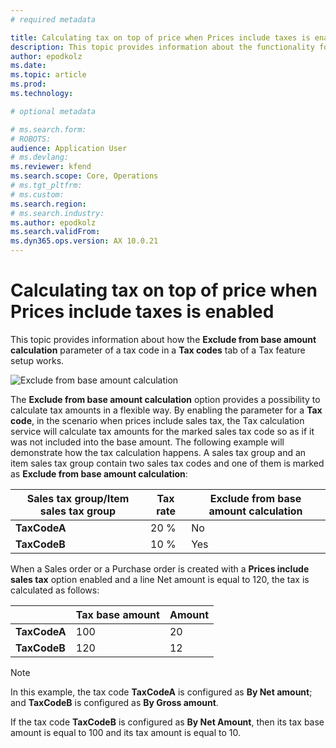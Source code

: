```yaml
---
# required metadata

title: Calculating tax on top of price when Prices include taxes is enabled
description: This topic provides information about the functionality for calculating tax on top of price when Prices include taxes is enabled.
author: epodkolz
ms.date: 
ms.topic: article
ms.prod: 
ms.technology: 

# optional metadata

# ms.search.form: 
# ROBOTS: 
audience: Application User
# ms.devlang: 
ms.reviewer: kfend
ms.search.scope: Core, Operations
# ms.tgt_pltfrm: 
# ms.custom: 
ms.search.region:
# ms.search.industry: 
ms.author: epodkolz
ms.search.validFrom:
ms.dyn365.ops.version: AX 10.0.21
---
```


# Calculating tax on top of price when Prices include taxes is enabled

This topic provides information about how the **Exclude from base amount calculation** parameter of a tax code in a **Tax codes** tab of a Tax feature setup works.

![Exclude from base amount calculation](https://user-images.githubusercontent.com/27483882/126526393-6f462cc7-dd1d-4f97-94c3-9ea23188f798.jpg)


The **Exclude from base amount calculation** option provides a possibility to calculate tax amounts in a flexible way. By enabling the parameter for a **Tax code**, in the scenario when prices include sales tax, the Tax calculation service will calculate tax amounts for the marked sales tax code so as if it was not included into the base amount.
The following example will demonstrate how the tax calculation happens. 
A sales tax group and an item sales tax group contain two sales tax codes and one of them is marked as **Exclude from base amount calculation**:

| Sales tax group/Item sales tax group | Tax rate | Exclude from base amount calculation |
|--------------------------------------|----------|--------------------------------------|
| **TaxCodeA** | 20 % | No |
| **TaxCodeB** | 10 % | Yes |

When a Sales order or a Purchase order is created with a **Prices include sales tax** option enabled and a line Net amount is equal to 120, the tax is calculated as follows:

|  | Tax base amount | Amount |
|--------------------------------------|----------|------------------------------------|
| **TaxCodeA** | 100 | 20 |
| **TaxCodeB** | 120 | 12 |



> [!NOTE]
> In this example, the tax code **TaxCodeA** is configured as **By Net amount**; and **TaxCodeB** is configured as **By Gross amount**.
>
> If the tax code **TaxCodeB** is configured as **By Net Amount**, then its tax base amount is equal to 100 and its tax amount is equal to 10.


